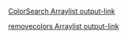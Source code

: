 [ColorSearch Arraylist output-link](https://github.com/Nishitha-Suvarna/Java/blob/main/java1b1.png)

[removecolors Arraylist output-link](https://github.com/Nishitha-Suvarna/Java/blob/main/Screenshot%202025-05-16%20190943.png)

